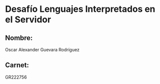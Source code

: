 # Desafío Lenguajes Interpretados en el Servidor

## Nombre:
Oscar Alexander Guevara Rodríguez 

## Carnet:
GR222756
